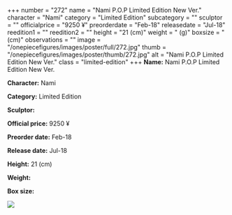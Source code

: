 +++
number = "272"
name = "Nami P.O.P Limited Edition New Ver."
character = "Nami"
category = "Limited Edition"
subcategory = ""
sculptor = ""
officialprice = "9250 ¥"
preorderdate = "Feb-18"
releasedate = "Jul-18"
reedition1 = ""
reedition2 = ""
height = "21 (cm)"
weight = " (g)"
boxsize = " (cm)"
observations = ""
image = "/onepiecefigures/images/poster/full/272.jpg"
thumb = "/onepiecefigures/images/poster/thumb/272.jpg"
alt = "Nami P.O.P Limited Edition New Ver."
class = "limited-edition"
+++
**Name:** Nami P.O.P Limited Edition New Ver.

**Character:** Nami

**Category:** Limited Edition 

**Sculptor:** 

**Official price:** 9250 ¥

**Preorder date:** Feb-18

**Release date:** Jul-18

**Height:** 21 (cm)

**Weight:** 

**Box size:** 

<img src="/onepiecefigures/images/poster/thumb/272.jpg">